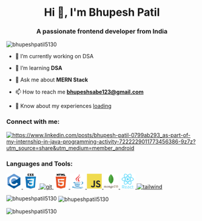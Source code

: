<h1 align="center">Hi 👋, I'm Bhupesh Patil</h1>
<h3 align="center">A passionate frontend developer from India</h3>

<p align="left"> <img src="https://komarev.com/ghpvc/?username=bhupeshpatil5130&label=Profile%20views&color=0e75b6&style=flat" alt="bhupeshpatil5130" /> </p>

- 🔭 I’m currently working on DSA

- 🌱 I’m  learning **DSA**

- 💬 Ask me about **MERN Stack**

- 📫 How to reach me **bhupeshsabe123@gmail.com**

- 📄 Know about my experiences [loading](loading)

<h3 align="left">Connect with me:</h3>
<p align="left">
<a href="https://linkedin.com/in/https://www.linkedin.com/posts/bhupesh-patil-0799ab293_as-part-of-my-internship-in-java-programming-activity-7222229011773456386-9z7z?utm_source=share&utm_medium=member_android" target="blank"><img align="center" src="https://raw.githubusercontent.com/rahuldkjain/github-profile-readme-generator/master/src/images/icons/Social/linked-in-alt.svg" alt="https://www.linkedin.com/posts/bhupesh-patil-0799ab293_as-part-of-my-internship-in-java-programming-activity-7222229011773456386-9z7z?utm_source=share&utm_medium=member_android" height="30" width="40" /></a>
</p>

<h3 align="left">Languages and Tools:</h3>
<p align="left"> <a href="https://www.cprogramming.com/" target="_blank" rel="noreferrer"> <img src="https://raw.githubusercontent.com/devicons/devicon/master/icons/c/c-original.svg" alt="c" width="40" height="40"/> </a> <a href="https://www.w3schools.com/css/" target="_blank" rel="noreferrer"> <img src="https://raw.githubusercontent.com/devicons/devicon/master/icons/css3/css3-original-wordmark.svg" alt="css3" width="40" height="40"/> </a> <a href="https://git-scm.com/" target="_blank" rel="noreferrer"> <img src="https://www.vectorlogo.zone/logos/git-scm/git-scm-icon.svg" alt="git" width="40" height="40"/> </a> <a href="https://www.w3.org/html/" target="_blank" rel="noreferrer"> <img src="https://raw.githubusercontent.com/devicons/devicon/master/icons/html5/html5-original-wordmark.svg" alt="html5" width="40" height="40"/> </a> <a href="https://www.java.com" target="_blank" rel="noreferrer"> <img src="https://raw.githubusercontent.com/devicons/devicon/master/icons/java/java-original.svg" alt="java" width="40" height="40"/> </a> <a href="https://developer.mozilla.org/en-US/docs/Web/JavaScript" target="_blank" rel="noreferrer"> <img src="https://raw.githubusercontent.com/devicons/devicon/master/icons/javascript/javascript-original.svg" alt="javascript" width="40" height="40"/> </a> <a href="https://www.mongodb.com/" target="_blank" rel="noreferrer"> <img src="https://raw.githubusercontent.com/devicons/devicon/master/icons/mongodb/mongodb-original-wordmark.svg" alt="mongodb" width="40" height="40"/> </a> <a href="https://reactjs.org/" target="_blank" rel="noreferrer"> <img src="https://raw.githubusercontent.com/devicons/devicon/master/icons/react/react-original-wordmark.svg" alt="react" width="40" height="40"/> </a> <a href="https://tailwindcss.com/" target="_blank" rel="noreferrer"> <img src="https://www.vectorlogo.zone/logos/tailwindcss/tailwindcss-icon.svg" alt="tailwind" width="40" height="40"/> </a> </p>

<p><img align="left" src="https://github-readme-stats.vercel.app/api/top-langs?username=bhupeshpatil5130&show_icons=true&locale=en&layout=compact" alt="bhupeshpatil5130" /></p>

<p>&nbsp;<img align="center" src="https://github-readme-stats.vercel.app/api?username=bhupeshpatil5130&show_icons=true&locale=en" alt="bhupeshpatil5130" /></p>

<p><img align="center" src="https://github-readme-streak-stats.herokuapp.com/?user=bhupeshpatil5130&" alt="bhupeshpatil5130" /></p>
